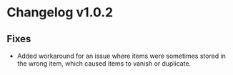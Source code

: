 # Changelog v1.0.2

## Fixes
- Added workaround for an issue where items were sometimes stored in the wrong item, which caused items to vanish or duplicate.
